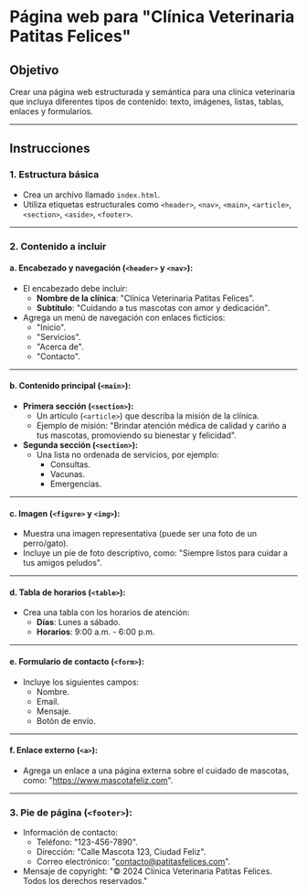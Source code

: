 # Página web para "Clínica Veterinaria Patitas Felices"

## Objetivo
Crear una página web estructurada y semántica para una clínica veterinaria que incluya diferentes tipos de contenido: texto, imágenes, listas, tablas, enlaces y formularios.

---

## Instrucciones

### **1. Estructura básica**
- Crea un archivo llamado `index.html`.
- Utiliza etiquetas estructurales como `<header>`, `<nav>`, `<main>`, `<article>`, `<section>`, `<aside>`, `<footer>`.

---

### **2. Contenido a incluir**

#### **a. Encabezado y navegación (`<header>` y `<nav>`):**
- El encabezado debe incluir:
  - **Nombre de la clínica**: "Clínica Veterinaria Patitas Felices".
  - **Subtítulo**: "Cuidando a tus mascotas con amor y dedicación".
- Agrega un menú de navegación con enlaces ficticios:
  - "Inicio".
  - "Servicios".
  - "Acerca de".
  - "Contacto".

---

#### **b. Contenido principal (`<main>`):**
- **Primera sección (`<section>`):**
  - Un artículo (`<article>`) que describa la misión de la clínica.
  - Ejemplo de misión: "Brindar atención médica de calidad y cariño a tus mascotas, promoviendo su bienestar y felicidad".
- **Segunda sección (`<section>`):**
  - Una lista no ordenada de servicios, por ejemplo:
    - Consultas.
    - Vacunas.
    - Emergencias.

---

#### **c. Imagen (`<figure>` y `<img>`):**
- Muestra una imagen representativa (puede ser una foto de un perro/gato).
- Incluye un pie de foto descriptivo, como: "Siempre listos para cuidar a tus amigos peludos".

---

#### **d. Tabla de horarios (`<table>`):**
- Crea una tabla con los horarios de atención:
  - **Días**: Lunes a sábado.
  - **Horarios**: 9:00 a.m. - 6:00 p.m.

---

#### **e. Formulario de contacto (`<form>`):**
- Incluye los siguientes campos:
  - Nombre.
  - Email.
  - Mensaje.
  - Botón de envío.

---

#### **f. Enlace externo (`<a>`):**
- Agrega un enlace a una página externa sobre el cuidado de mascotas, como: "https://www.mascotafeliz.com".

---

### **3. Pie de página (`<footer>`):**
- Información de contacto:
  - Teléfono: "123-456-7890".
  - Dirección: "Calle Mascota 123, Ciudad Feliz".
  - Correo electrónico: "contacto@patitasfelices.com".
- Mensaje de copyright: "© 2024 Clínica Veterinaria Patitas Felices. Todos los derechos reservados."
